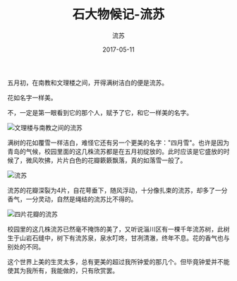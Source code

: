 ﻿---
layout: post
title: '石大物候记-流苏'
subtitle: '流苏'
date: 2017-05-11
categories: 石大物候记
cover: 'http://s1.sinaimg.cn/large/006ahCWbzy7aYWzozJYde'
tags: 石大物候记 流苏
---

五月初，在南教和文理楼之间，开得满树洁白的便是流苏。

花如名字一样美。

不，一定是第一眼看到它的那个人，赋予了它，和它一样美的名字。

![文理楼与南教之间的流苏][1]

满树的花如覆雪一样洁白，难怪它还有另一个更美的名字："四月雪"。也许是因为青岛的气候，校园里面的这几株流苏都是在五月初绽放的。此时应该是它盛放的时候了，微风吹拂，片片白色的花瓣簌簌飘落，真的如落雪一般了。

![流苏][2]

流苏的花瓣深裂为4片，自花萼垂下，随风浮动，十分像扎束的流苏，却多了一分香气，一分灵动，自然是绳结的流苏比不得的。

![四片花瓣的流苏][3]

校园里的这几株流苏已然毫不掩饰的美了，又听说淄川区有一棵千年流苏树，此树生于山岩石缝中，树下有流苏泉，泉水叮咚，甘冽清澈，终年不息。花的香气也与别处的不同。

这个世界上美的生灵太多，总有更美的超过我所钟爱的那几个。但毕竟钟爱并不能使其为我所有，我能做的，只有欣赏罢。


  [1]: http://s1.sinaimg.cn/large/006ahCWbzy7aYWA6VL61c
  [2]: http://s1.sinaimg.cn/large/006ahCWbzy7b1hyQhr6f4
  [3]: http://s1.sinaimg.cn/large/006ahCWbzy7b1hxV2Arc3